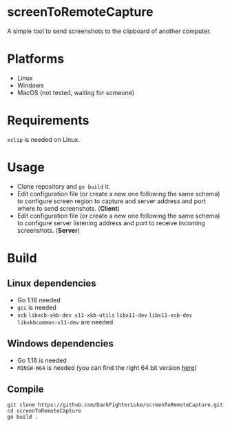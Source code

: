 # screenToRemoteCapture
A simple tool to send screenshots to the clipboard of another computer.

# Platforms
- Linux
- Windows
- MacOS (not tested, waiting for someone)

# Requirements
`xclip` is needed on Linux.

# Usage
- Clone repository and `go build` it.
- Edit configuration file (or create a new one following the same schema) to configure screen region to capture and server address and port where to send screenshots. (<b>Client</b>)
- Edit configuration file (or create a new one following the same schema) to configure server listening address and port to receive incoming screenshots. (<b>Server</b>)

# Build
## Linux dependencies
- Go 1.16 needed
- `gcc` is needed
- `xcb` `libxcb-xkb-dev x11-xkb-utils` `libx11-dev` `libx11-xcb-dev` `libxkbcommon-x11-dev` are needed

## Windows dependencies
- Go 1.16 is needed
- `MINGW-W64` is needed (you can find the right 64 bit version [here](https://sourceforge.net/projects/mingw-w64/files/Toolchains%20targetting%20Win32/Personal%20Builds/mingw-builds/installer/mingw-w64-install.exe/download))

## Compile
```
git clone https://github.com/DarkFighterLuke/screenToRemoteCapture.git
cd screenToRemoteCapture
go build .
```

